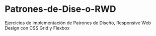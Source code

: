 # Patrones-de-Dise-o-RWD
Ejercicios de implementación de Patrones de Diseño, Responsive Web Design con CSS Grid y Flexbox
